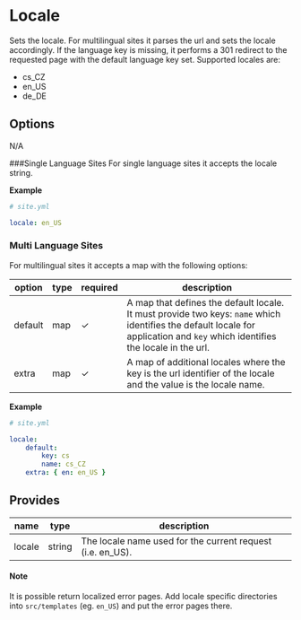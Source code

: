 # Locale
Sets the locale. For multilingual sites it parses the url and sets the locale accordingly. If the language key is missing, it performs a 301 redirect to the requested page with the default language key set. Supported locales are:

* cs_CZ
* en_US
* de_DE

## Options

N/A

###Single Language Sites
For single language sites it accepts the locale string.

**Example**
```yaml
# site.yml 

locale: en_US
```

### Multi Language Sites
For multilingual sites it accepts a map with the following options:

option      | type   | required | description
------------|--------|----------|------------
default     | map    | ✓        | A map that defines the default locale. It must provide two keys: `name` which identifies the default locale for application and `key` which identifies the locale in the url.
extra       | map    |✓         | A map of additional locales where the key is the url identifier of the locale and the value is the locale name.

**Example**
```yaml
# site.yml 

locale:
    default:
        key: cs
        name: cs_CZ
    extra: { en: en_US }
```
 
## Provides
name           | type   | description
---------------|--------|------------
locale         | string | The locale name used for the current request (i.e. en_US).

#### Note
It is possible return localized error pages. Add locale specific directories into `src/templates` (eg. `en_US`) and put the error pages there.
